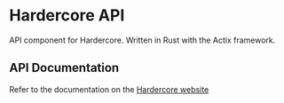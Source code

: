 # Hardercore API
API component for Hardercore. Written in Rust with the Actix framework.

## API Documentation
Refer to the documentation on the [Hardercore website](http://hardercoremc.net/api)
